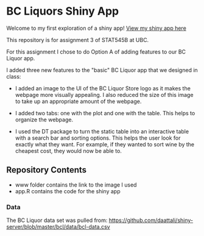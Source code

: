 # BC Liquors Shiny App

Welcome to my first exploration of a shiny app! [View my shiny app here](https://jg1121.shinyapps.io/assignment-b3-jg1121/)

This repository is for assignment 3 of STAT545B at UBC. 

For this assignment I chose to do Option A of adding features to our BC Liquor app.

I added three new features to the "basic" BC Liquor app that we designed in class: 

- I added an image to the UI of the BC Liquor Store logo as it makes the webpage more visually appealing. I also reduced the size of this image to take up an appropriate amount of the webpage. 

- I added two tabs: one with the plot and one with the table. This helps to organize the webpage.

- I used the DT package to turn the static table into an interactive table with a search bar and sorting options. This helps the user look for exactly what they want. For example, if they wanted to sort wine by the cheapest cost, they would now be able to. 


## Repository Contents
- www folder contains the link to the image I used
- app.R contains the code for the shiny app



### Data
The BC Liquor data set was pulled from: https://github.com/daattali/shiny-server/blob/master/bcl/data/bcl-data.csv
